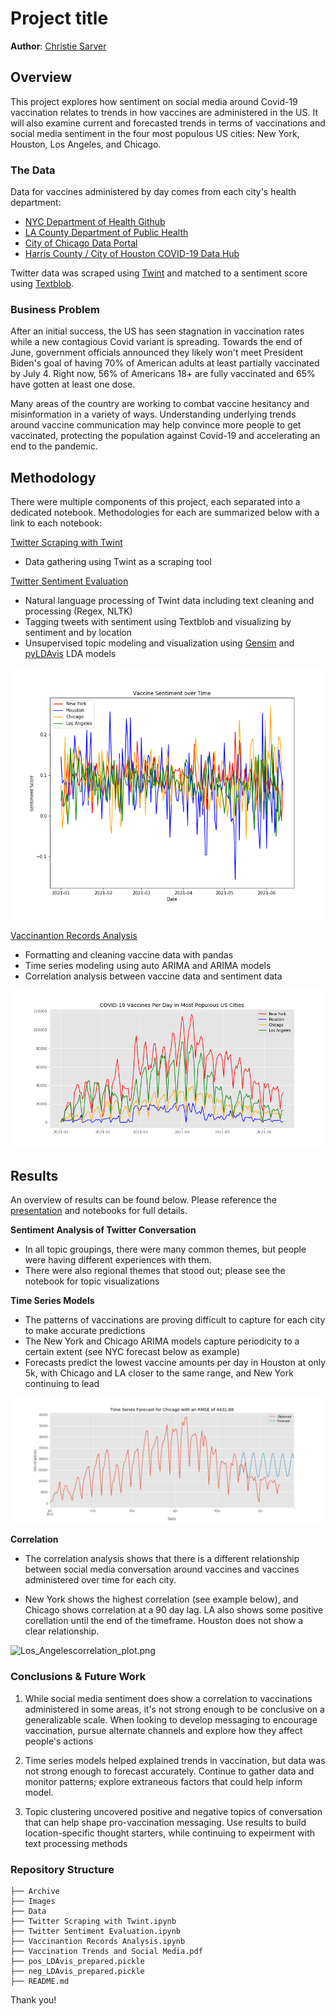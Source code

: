 # Project title

**Author**: [Christie Sarver](mailto:christie.sarver@gmail.com)

## Overview
This project explores how sentiment on social media around Covid-19 vaccination relates to trends in how vaccines are administered in the US. It will also  examine current and forecasted trends in terms of vaccinations and social media sentiment in the four most populous US cities: New York, Houston, Los Angeles, and Chicago.  

### The Data

Data for vaccines administered by day comes from each city's health department:

* [NYC Department of Health Github](https://github.com/nychealth/covid-vaccine-data/tree/main/doses)
* [LA County Department of Public Health](http://publichealth.lacounty.gov/media/coronavirus/vaccine/vaccine-dashboard.htm#selectcity)
* [City of Chicago Data Portal](https://data.cityofchicago.org/Health-Human-Services/COVID-19-Daily-Vaccinations-Administered-in-Chicag/4564-ixr2)
* [Harris County / City of Houston COVID-19 Data Hub](https://covid-harriscounty.hub.arcgis.com/datasets/1377f9a5a7f94917bb3b552492931af1_0/about)

Twitter data was scraped using [Twint](https://github.com/twintproject/twint) and matched to a sentiment score using [Textblob](https://textblob.readthedocs.io/en/dev/index.html).

### Business Problem

After an initial success, the US has seen stagnation in vaccination rates while a new contagious Covid variant is spreading. Towards the end of June, government officials announced they likely won't meet President Biden's goal of having 70% of American adults at least partially vaccinated by July 4. Right now, 56% of Americans 18+ are fully vaccinated and 65% have gotten at least one dose. 

Many areas of the country are working to combat vaccine hesitancy and misinformation in a variety of ways. Understanding underlying trends around vaccine communication may help convince more people to get vaccinated, protecting the population against Covid-19 and accelerating an end to the pandemic.


## Methodology 

There were multiple components of this project, each separated into a dedicated notebook. Methodologies for each are summarized below with a link to each notebook:

[Twitter Scraping with Twint](./Twitter%20Scraping%20with%20Twint.ipynb)
* Data gathering using Twint as a scraping tool

[Twitter Sentiment Evaluation](./Twitter%20Sentiment%20Evaluation.ipynb)
* Natural language processing of Twint data including text cleaning and processing (Regex, NLTK)
* Tagging tweets with sentiment using Textblob and visualizing by sentiment and by location
* Unsupervised topic modeling and visualization using [Gensim](https://pypi.org/project/gensim/) and [pyLDAvis](https://pyldavis.readthedocs.io/en/latest/readme.html) LDA models

![vaccine_sentiment.png](./Images/vaccine_sentiment.png)

[Vaccinantion Records Analysis](./Vaccinantion%20Records%20Analysis)
* Formatting and cleaning vaccine data with pandas
* Time series modeling using auto ARIMA and ARIMA models
* Correlation analysis between vaccine data and sentiment data

![vaccines_per_day.png](./Images/vaccines_per_day.png)

## Results

An overview of results can be found below. Please reference the [presentation](./Vaccination%20Trends%20and%20Social%20Media) and notebooks for full details. 

__Sentiment Analysis of Twitter Conversation__

* In all topic groupings, there were many common themes, but people were having different experiences with them.
* There were also regional themes that stood out; please see the notebook for topic visualizations

__Time Series Models__
* The patterns of vaccinations are proving difficult to capture for each city to make accurate predictions 
* The New York and Chicago ARIMA models capture periodicity to a certain extent (see NYC forecast below as example)
* Forecasts predict the lowest vaccine amounts per day in Houston at only 5k, with Chicago and LA closer to the same range, and New York continuing to lead

![Chicago_ts_forecast.png](./Images/Chicago_ts_forecast.png)

__Correlation__
* The correlation analysis shows that there is a different relationship between social media conversation around vaccines and vaccines administered over time for each city.

* New York shows the highest correlation (see example below), and Chicago shows correlation at a 90 day lag. LA also shows some positive corellation until the end of the timeframe. Houston does not show a clear relationship. 

![Los_Angelescorrelation_plot.png](./Images/Los_Angelescorrelation_plot.png)

### Conclusions & Future Work

1. While social media sentiment does show a correlation to vaccinations administered in some areas, it's not strong enough to be conclusive on a generalizable scale. When looking to develop messaging to encourage vaccination, pursue alternate channels and explore how they affect people's actions

2. Time series models helped explained trends in vaccination, but data was not strong enough to forecast accurately. Continue to gather data and monitor patterns; explore extraneous factors that could help inform model.

3. Topic clustering uncovered positive and negative topics of conversation that can help shape pro-vaccination messaging. Use results to build location-specific thought starters, while continuing to expeirment with text processing methods




### Repository Structure

```
├── Archive
├── Images
├── Data
├── Twitter Scraping with Twint.ipynb
├── Twitter Sentiment Evaluation.ipynb
├── Vaccinantion Records Analysis.ipynb
├── Vaccination Trends and Social Media.pdf
├── pos_LDAvis_prepared.pickle
├── neg_LDAvis_prepared.pickle
├── README.md

```
Thank you!



